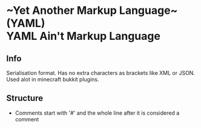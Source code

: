 # ~Yet Another Markup Language~ (YAML)<br>YAML Ain't Markup Language

## Info
Serialisation format. Has no extra characters as brackets like XML or JSON.<br>
Used alot in minecraft bukkit plugins.

## Structure
- Comments start with '#' and the whole line after it is considered a comment
